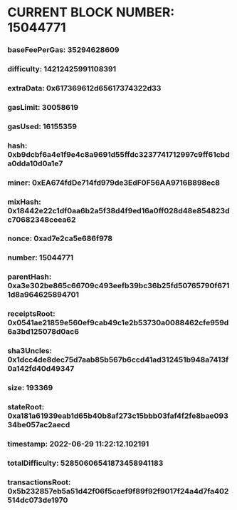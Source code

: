 # CURRENT BLOCK NUMBER: 15044771

### baseFeePerGas: 35294628609
### difficulty: 14212425991108391
### extraData: 0x617369612d65617374322d33
### gasLimit: 30058619
### gasUsed: 16155359
### hash: 0xb9dcbf6a4e1f9e4c8a9691d55ffdc3237741712997c9ff61cbda0dda10d0a1e7
### miner: 0xEA674fdDe714fd979de3EdF0F56AA9716B898ec8
### mixHash: 0x18442e22c1df0aa6b2a5f38d4f9ed16a0ff028d48e854823dc70682348ceea62
### nonce: 0xad7e2ca5e686f978
### number: 15044771
### parentHash: 0xa3e302be865c66709c493eefb39bc36b25fd50765790f6711d8a964625894701
### receiptsRoot: 0x0541ae21859e560ef9cab49c1e2b53730a0088462cfe959d6a3bd125078d0ac6
### sha3Uncles: 0x1dcc4de8dec75d7aab85b567b6ccd41ad312451b948a7413f0a142fd40d49347
### size: 193369
### stateRoot: 0xa181a61939eab1d65b40b8af273c15bbb03faf4f2fe8bae09334be057ac2aecd
### timestamp: 2022-06-29 11:22:12.102191
### totalDifficulty: 52850606541873458941183
### transactionsRoot: 0x5b232857eb5a51d42f06f5caef9f89f92f9017f24a4d7fa402514dc073de1970
